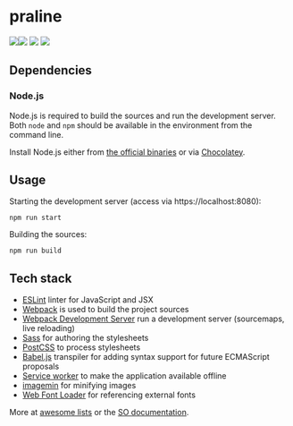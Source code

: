 # praline

[![][standard_badge]][standard][![][bithound_badge]][bithound] [![][bithound_dependencies_badge]][bithound_dependencies] [![][bithound_dev_dependencies_badge]][bithound_dev_dependencies]

## Dependencies

### Node.js

Node.js is required to build the sources and run the development server. Both `node` and `npm` should be available in the environment from the command line.

Install Node.js either from [the official binaries][nodejs] or via [Chocolatey][chocolatey].

## Usage

Starting the development server (access via https://localhost:8080):

```
npm run start
```

Building the sources:

```
npm run build
```

## Tech stack

- [ESLint][eslint] linter for JavaScript and JSX
- [Webpack][webpack] is used to build the project sources
- [Webpack Development Server][webpack_dev_server] run a development server (sourcemaps, live reloading)
- [Sass][sass] for authoring the stylesheets
- [PostCSS][postcss] to process stylesheets
- [Babel.js][babeljs] transpiler for adding syntax support for future ECMAScript proposals
- [Service worker][service_worker] to make the application available offline
- [imagemin][imagemin] for minifying images
- [Web Font Loader][webfontloader] for referencing external fonts

More at [awesome lists][awesome] or the [SO documentation][documentation].

[awesome]: https://github.com/sindresorhus/awesome-sass
[babeljs]: https://babeljs.io/
[chocolatey]: https://chocolatey.org/packages/nodejs
[documentation]: stackoverflow.com/documentation
[eslint]: http://eslint.org/
[imagemin]: https://github.com/imagemin/imagemin
[nodejs]: https://nodejs.org/en/
[postcss]: https://github.com/postcss/postcss
[sass]: http://sass-lang.com
[sass]: https://github.com/HugoGiraudel/awesome-sass
[service_worker]: https://developer.mozilla.org/en-US/docs/Web/API/Service_Worker_API
[standard]: http://standardjs.com/
[standard_badge]: https://img.shields.io/badge/code%20style-standard-brightgreen.svg
[webfontloader]: https://github.com/typekit/webfontloader
[webpack]: http://webpack.github.io/
[webpack_dev_server]: https://webpack.github.io/docs/webpack-dev-server.html

[bithound]: https://www.bithound.io/github/nevenagaj/praline
[bithound_badge]: https://www.bithound.io/github/nevenagaj/praline/badges/score.svg
[bithound_dependencies]: https://www.bithound.io/github/nevenagaj/praline/master/dependencies/npm
[bithound_dependencies_badge]: https://www.bithound.io/github/nevenagaj/praline/badges/dependencies.svg
[bithound_dev_dependencies]: https://www.bithound.io/github/nevenagaj/praline/master/dependencies/npm
[bithound_dev_dependencies_badge]: https://www.bithound.io/github/nevenagaj/praline/badges/devDependencies.svg
